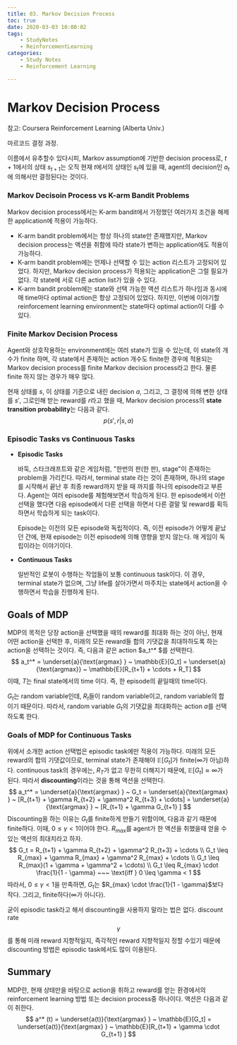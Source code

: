 ```yaml
---
title: 03. Markov Decision Process
toc: true
date: 2020-03-03 10:00:02
tags:
	- StudyNotes
	- ReinforcementLearning
categories:
	- Study Notes
	- Reinforcement Learning

---
```




# Markov Decision Process



참고: Coursera Reinforcement Learning (Alberta Univ.)

마르코드 결정 과정.

이름에서 유추할수 있다시피, Markov assumption에 기반한 decision process로, $t+1$에서의 상태 $s_{t+1}$는 오직 현재 $t$에서의 상태인 $s_{t}$에 있을 때, agent의 decision인 $a_{t}$에 의해서만 결정된다는 것이다.

### Markov Decisoin Process vs K-arm Bandit Problems

Markov decision process에서는 K-arm bandit에서 가정했던 여러가지 조건을 해제한 application에 적용이 가능하다.

- K-arm bandit problem에서는 항상 하나의 state만 존재했지만, Markov decision process는 액션을 취함에 따라 state가 변하는 application에도 적용이 가능하다.
- K-arm bandit problem에는 언제나 선택할 수 있는 action 리스트가 고정되어 있었다. 하지만, Markov decision process가 적용되는 application은 그럴 필요가 없다. 각 state에 서로 다른 action list가 있을 수 있다.
- K-arm bandit problem에는 state와 선택 가능한 액션 리스트가 하나임과 동시에 매 time마다 optimal action은 항상 고정되어 있었다. 하지만, 이번에 이야기할 reinforcement learning environment는 state마다 optimal action이 다를 수 있다.



### Finite Markov Decision Process

Agent와 상호작용하는 environment에는 여러 state가 있을 수 있는데, 이 state의 개수가 finite 하며, 각 state에서 존재하는 action 개수도 finite한 경우에 적용되는 Markov decision process를 finite Markov decision process라고 한다. 물론 finite 하지 않는 경우가 매우 많다.



현재 상태를 $s$, 이 상태를 기준으로 내린 decision $a$, 그리고, 그 결정에 의해 변한 상태를 $s'$, 그로인해 받는 reward를 $r$라고 했을 때, Markov decision process의 **state transition probability**는 다음과 같다.
$$
p(s',r|s,a)
$$



### Episodic Tasks vs Continuous Tasks

- **Episodic Tasks**

  바둑, 스타크래프트와 같은 게임처럼, "한번의 판(한 판), stage"이 존재하는 problem을 가리킨다. 따라서, terminal state 라는 것이 존재하며, 하나의 stage를 시작해서 끝난 후 최종 reward까지 받을 때 까지를 하나의 episode라고 부른다. Agent는 여러 episode를 체험해보면서 학습하게 된다. 한 episode에서 이런 선택을 했다면 다음 episode에서 다른 선택을 하면서 다른 결말 및 reward를 획득하면서 학습하게 되는 task이다.

  Episode는 이전의 모든 episode와 독립적이다. 즉, 이전 episode가 어떻게 끝났던 간에, 현재 episode는 이전 episode에 의해 영향을 받지 않는다. 매 게임이 독립이라는 이야기이다.

- **Continuous Tasks**

  일반적인 로봇이 수행하는 작업들이 보통 continuous task이다. 이 경우, terminal state가 없으며, 그냥 life를 살아가면서 마주치는 state에서 action을 수행하면서 학습을 진행하게 된다.



## Goals of MDP

MDP의 목적은 당장 action을 선택했을 때의 reward를 최대화 하는 것이 아닌, 현재 어떤 action을 선택한 후, 미래의 모든 reward들 합의 기댓값을 최대하하도록 하는 action을 선택하는 것이다. 즉, 다음과 같은 action $a_t^* $를 선택한다.
$$
a_t^* = \underset{a}{\text{argmax} } ~ \mathbb{E}[G_t] = \underset{a}{\text{argmax}} ~ \mathbb{E}[R_{t+1} + \cdots + R_T]
$$
이때, $T$는 final state에서의 time 이다. 즉, 한 episode의 끝일때의 time이다.

$G_t$는 random variable인데, $R_t$들이 random variable이고, random variable의 합이기 때문이다. 따라서, random variable $G_t$의 기댓값을 최대화하는 action $a$를 선택하도록 한다.



### Goals of MDP for Continuous Tasks

위에서 소개한 action 선택법은 episodic task에만 적용이 가능하다. 미래의 모든 reward의 합의 기댓값이므로, terminal state가 존재해야 $\mathbb{E}[G_t]$가 finite($\infty$가 아님)하다. continuous task의 경우에는, $R_T$가 없고 무한히 더해지기 때문에, $\mathbb{E}[G_t] \approx \infty$가 된다. 따라서 **discounting**이라는 것을 통해 액션을 선택한다.
$$
a_t^* = \underset{a}{\text{argmax} } ~ G_t = \underset{a}{\text{argmax} } ~ [R_{t+1} + \gamma R_{t+2} + \gamma^2 R_{t+3} + \cdots] = \underset{a}{\text{argmax} } ~ [R_{t+1} + \gamma G_{t+1} ]
$$
Discounting을 하는 이유는 $G_t$를 finite하게 만들기 위함이며, 다음과 같기 때문에 finite하다. 이때, $0 \leq \gamma < 1$이어야 한다. $R_{max}$를 agent가 한 액션을 취했을때 얻을 수 있는 액션의 최대치라고 하자.
$$
G_t = R_{t+1} + \gamma R_{t+2} + \gamma^2 R_{t+3} + \cdots \\
G_t \leq R_{max} + \gamma R_{max} + \gamma^2 R_{max} + \cdots \\
G_t \leq R_{max}(1 + \gamma + \gamma^2 + \cdots) \\
G_t \leq R_{max} \cdot \frac{1}{1 - \gamma} ~~~ \text{iff } 0 \leq \gamma < 1
$$
따라서, $0 \leq \gamma < 1$을 만족하면, $G_t$는 $R_{max} \cdot \frac{1}{1 - \gamma}$보다 작다. 그리고, finite하다($\infty$가 아니다).

굳이 episodic task라고 해서 discounting을 사용하지 말라는 법은 없다. discount rate $$\gamma$$를 통해 미래 reward 지향적일지, 즉각적인 reward 지향적일지 정할 수있기 때문에 discounting 방법은 episodic task에서도 많이 이용된다.



## Summary

MDP란, 현재 상태만을 바탕으로 action을 취하고 reward를 얻는 환경에서의 reinforcement learning 방법 또는 decision process중 하나이다. 액션은 다음과 같이 취한다.
$$
a^* (t) = \underset{a(t)}{\text{argmax} } ~ \mathbb{E}[G_t] = \underset{a(t)}{\text{argmax} } ~ \mathbb{E}[R_{t+1} + \gamma \cdot G_{t+1} ]
$$
